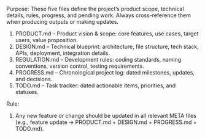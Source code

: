 Purpose:
These five files define the project’s product scope, technical details, rules, progress, and pending work. Always cross-reference them when producing outputs or making updates.
1.	PRODUCT.md – Product vision & scope: core features, use cases, target users, value proposition.
2.	DESIGN.md – Technical blueprint: architecture, file structure, tech stack, APIs, deployment, integration details.
3.	REGULATION.md – Development rules: coding standards, naming conventions, version control, testing requirements.
4.	PROGRESS.md – Chronological project log: dated milestones, updates, and decisions.
5.	TODO.md – Task tracker: dated actionable items, priorities, and statuses.

Rule:
1. Any new feature or change should be updated in all relevant META files (e.g., feature update → PRODUCT.md + DESIGN.md + PROGRESS.md + TODO.md).